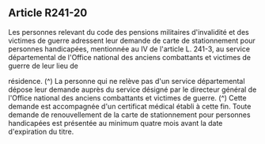 ## Article R241-20

Les personnes relevant du code des pensions militaires d'invalidité et des victimes de guerre adressent leur
demande de carte de stationnement pour personnes handicapées, mentionnée au IV de l'article L. 241-3,
au service départemental de l'Office national des anciens combattants et victimes de guerre de leur lieu de

résidence. (^)
La personne qui ne relève pas d'un service départemental dépose leur demande auprès du service désigné par
le directeur général de l'Office national des anciens combattants et victimes de guerre. (^)
Cette demande est accompagnée d'un certificat médical établi à cette fin. Toute demande de renouvellement
de la carte de stationnement pour personnes handicapées est présentée au minimum quatre mois avant la date
d'expiration du titre.

